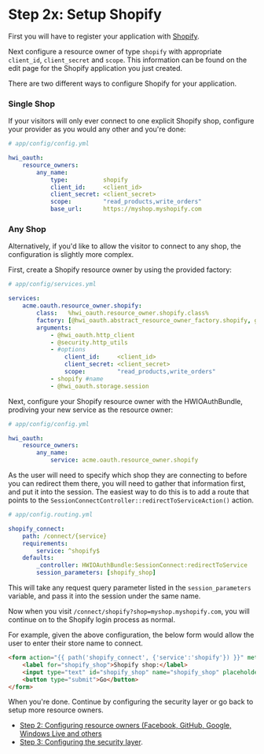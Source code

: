 Step 2x: Setup Shopify
=================================

First you will have to register your application with [Shopify](https://app.shopify.com/services/partners/api_clients/new).

Next configure a resource owner of type `shopify` with appropriate `client_id`, `client_secret` and `scope`.
This information can be found on the edit page for the Shopify application you just created.

There are two different ways to configure Shopify for your application.

### Single Shop

If your visitors will only ever connect to one explicit Shopify shop, configure your provider as you would any other
and you're done:

```yaml
# app/config/config.yml

hwi_oauth:
    resource_owners:
        any_name:
            type:          shopify
            client_id:     <client_id>
            client_secret: <client_secret>
            scope:         "read_products,write_orders"
            base_url:      https://myshop.myshopify.com
```

### Any Shop

Alternatively, if you'd like to allow the visitor to connect to any shop, the configuration is slightly more complex.

First, create a Shopify resource owner by using the provided factory:

```yaml
# app/config/services.yml

services:
    acme.oauth.resource_owner.shopify:
        class:   %hwi_oauth.resource_owner.shopify.class%
        factory: [@hwi_oauth.abstract_resource_owner_factory.shopify, get]
        arguments:
            - @hwi_oauth.http_client
            - @security.http_utils
            - #options
                client_id:     <client_id>
                client_secret: <client_secret>
                scope:         "read_products,write_orders"
            - shopify #name
            - @hwi_oauth.storage.session
```

Next, configure your Shopify resource owner with the HWIOAuthBundle, prodiving your new service as the resource owner:

```yaml
# app/config/config.yml

hwi_oauth:
    resource_owners:
        any_name:
            service: acme.oauth.resource_owner.shopify
```

As the user will need to specify which shop they are connecting to before you can redirect them there, you will need to
gather that information first, and put it into the session. The easiest way to do this is to add a route that points to
the `SessionConnectController::redirectToServiceAction()` action.

```yaml
# app/config.routing.yml

shopify_connect:
    path: /connect/{service}
    requirements:
        service: ^shopify$
    defaults:
        _controller: HWIOAuthBundle:SessionConnect:redirectToService
        session_parameters: [shopify_shop]
```

This will take any request query parameter listed in the `session_parameters` variable, and pass it into the session
under the same name.

Now when you visit `/connect/shopify?shop=myshop.myshopify.com`, you will continue on to the Shopify login process as
normal.

For example, given the above configuration, the below form would allow the user to enter their store name to connect.

```html
<form action="{{ path('shopify_connect', {'service':'shopify'}) }}" method="get">
    <label for="shopify_shop">Shopify shop:</label>
    <input type="text" id="shopify_shop" name="shopify_shop" placeholder="shop.myshopify.com"/>
    <button type="submit">Go</button>
</form>
```

When you're done. Continue by configuring the security layer or go back to setup more resource owners.

- [Step 2: Configuring resource owners (Facebook, GitHub, Google, Windows Live and others](../2-configuring_resource_owners.md)
- [Step 3: Configuring the security layer](../3-configuring_the_security_layer.md).
